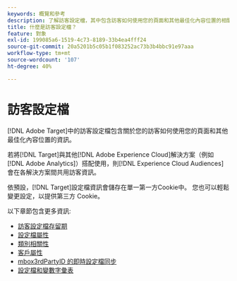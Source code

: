 ```yaml
---
keywords: 概覽和參考
description: 了解訪客設定檔，其中包含訪客如何使用您的頁面和其他最佳化內容位置的相關資訊。
title: 什麼是訪客設定檔？
feature: 對象
exl-id: 199085a6-1519-4c73-8189-33b4ea4fff24
source-git-commit: 20a5201b5c05b1f083252ac73b3b4bbc91e97aaa
workflow-type: tm+mt
source-wordcount: '107'
ht-degree: 40%

---
```


# 訪客設定檔

[!DNL Adobe Target]中的訪客設定檔包含關於您的訪客如何使用您的頁面和其他最佳化內容位置的資訊。

若將[!DNL Target]與其他[!DNL Adobe Experience Cloud]解決方案（例如[!DNL Adobe Analytics]）搭配使用，則[!DNL Experience Cloud Audiences]會在各解決方案間共用訪客資訊。

依預設，[!DNL Target]設定檔資訊會儲存在單一第一方Cookie中。 您也可以輕鬆變更設定，以提供第三方 Cookie。

以下章節包含更多資訊: 

- [訪客設定檔存留期](visitor-profile-lifetime.md)
- [設定檔屬性](profile-parameters.md)
- [類別相關性](category-affinity.md)
- [客戶屬性](working-with-customer-attributes.md)
- [mbox3rdPartyID 的即時設定檔同步](3rd-party-id.md)
- [設定檔和變數字彙表](variables-profiles-parameters-methods.md)
